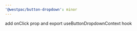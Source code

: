 ```yaml
---
'@westpac/button-dropdown': minor
---
```


add onClick prop and export useButtonDropdownContext hook
